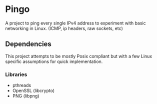 # Pingo
A project to ping every single IPv4 address to experiment with basic networking in Linux. (ICMP, ip headers, raw sockets, etc)

## Dependencies
This project attempts to be mostly Posix compliant but with a few Linux specific assumptions for quick implementation.
### Libraries
- pthreads
- OpenSSL (libcrypto)
- PNG (libpng)
